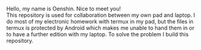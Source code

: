 Hello, my name is Oenshin. Nice to meet you!  
This repository is used for collaboration between my own pad and laptop. I do most of my electronic homework with termux in my pad, but the files in termux is protected by Android which makes me unable to hand them in or to have a further edition with my laptop. To solve the problem I build this repository.
